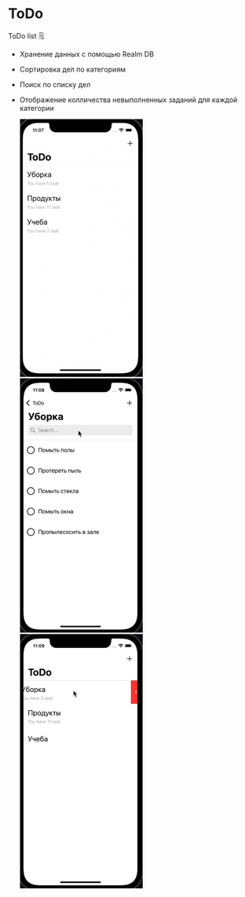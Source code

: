 # ToDo
ToDo list :spiral_notepad:

+ Хранение данных с помощью Realm DB
+ Сортировка дел по категориям
+ Поиск по списку дел
+ Отображение колличества невыполненных заданий для каждой категории

    <img src="https://raw.githubusercontent.com/phoebeCauld/ToDo/main/ReadmeAssets/todo.png" width="250">
    <img src="https://raw.githubusercontent.com/phoebeCauld/ToDo/main/ReadmeAssets/searching.gif" width="250">
    <img src="https://raw.githubusercontent.com/phoebeCauld/ToDo/main/ReadmeAssets/deleting.gif" width="250">

